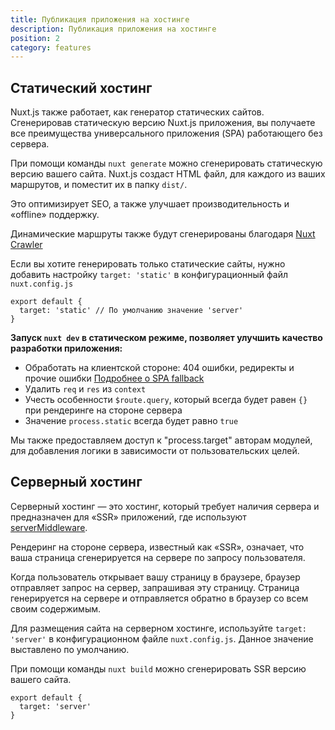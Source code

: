 ```yaml
---
title: Публикация приложения на хостинге
description: Публикация приложения на хостинге
position: 2
category: features
---
```


## Статический хостинг

Nuxt.js также работает, как генератор статических сайтов.
Сгенерировав статическую версию Nuxt.js приложения, вы получаете все преимущества универсального приложения (SPA) работающего без сервера.

При помощи команды `nuxt generate` можно сгенерировать статическую версию вашего сайта.
Nuxt.js создаст HTML файл, для каждого из ваших маршрутов, и поместит их в папку `dist/`.

Это оптимизирует SEO, а также улучшает производительность и &laquo;offline&raquo; поддержку.

<base-alert type="info">

Динамические маршруты также будут сгенерированы благодаря [Nuxt Crawler](/docs/2.x/configuration-glossary/configuration-generate#crawler)

</base-alert>

Если вы хотите генерировать только статические сайты, нужно добавить настройку `target: 'static'` в конфигурационный файл `nuxt.config.js`

```js{}[nuxt.config.js]
export default {
  target: 'static' // По умолчанию значение 'server'
}
```

**Запуск `nuxt dev` в статическом режиме, позволяет улучшить качество разработки приложения:**

- Обработать на клиентской стороне: 404 ошибки, редиректы и прочие ошибки [Подробнее о SPA fallback](/docs/2.x/concepts/static-site-generation#spa-fallback)
- Удалить `req` и `res` из `context`
- Учесть особенности `$route.query`, который всегда будет равен `{}` при рендеринге на стороне сервера
- Значение `process.static` всегда будет равно `true`

<base-alert type="info">

Мы также предоставляем доступ к "process.target" авторам модулей, для добавления логики в зависимости от пользовательских целей.

</base-alert>

## Серверный хостинг

Серверный хостинг — это хостинг, который требует наличия сервера и предназначен для &laquo;SSR&raquo; приложений, где используют [serverMiddleware](/docs/2.x/configuration-glossary/configuration-servermiddleware).

Рендеринг на стороне сервера, известный как &laquo;SSR&raquo;, означает, что ваша страница сгенерируется на сервере по запросу пользователя.

Когда пользователь открывает вашу страницу в браузере, браузер отправляет запрос на сервер, запрашивая эту страницу.
Страница генерируется на сервере и отправляется обратно в браузер со всем своим содержимым.

Для размещения сайта на серверном хостинге, используйте `target: 'server'` в конфигурационном файле `nuxt.config.js`. Данное значение выставлено по умолчанию.

При помощи команды `nuxt build` можно сгенерировать SSR версию вашего сайта.

```js{}[nuxt.config.js]
export default {
  target: 'server'
}
```
